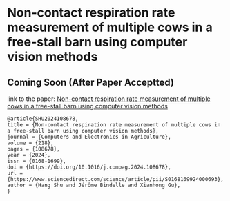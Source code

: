 # Non-contact respiration rate measurement of multiple cows in a free-stall barn using computer vision methods

## Coming Soon (After Paper Acceptted)
link to the paper: [Non-contact respiration rate measurement of multiple cows in a free-stall barn using computer vision methods](https://www.sciencedirect.com/science/article/pii/S0168169924000693?CMX_ID=&SIS_ID=&dgcid=STMJ_219742_AUTH_SERV_PA&utm_acid=209028132&utm_campaign=STMJ_219742_AUTH_SERV_PA&utm_in=DM447105&utm_medium=email&utm_source=AC_)

```
@article{SHU2024108678,
title = {Non-contact respiration rate measurement of multiple cows in a free-stall barn using computer vision methods},
journal = {Computers and Electronics in Agriculture},
volume = {218},
pages = {108678},
year = {2024},
issn = {0168-1699},
doi = {https://doi.org/10.1016/j.compag.2024.108678},
url = {https://www.sciencedirect.com/science/article/pii/S0168169924000693},
author = {Hang Shu and Jérôme Bindelle and Xianhong Gu},
}
```
